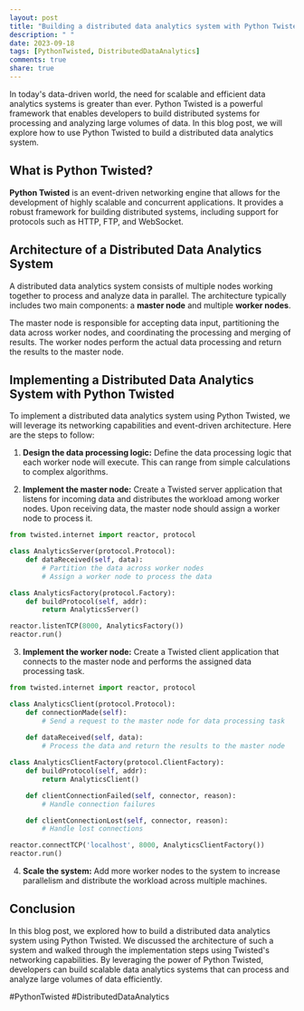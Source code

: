 ```yaml
---
layout: post
title: "Building a distributed data analytics system with Python Twisted"
description: " "
date: 2023-09-18
tags: [PythonTwisted, DistributedDataAnalytics]
comments: true
share: true
---
```


In today's data-driven world, the need for scalable and efficient data analytics systems is greater than ever. Python Twisted is a powerful framework that enables developers to build distributed systems for processing and analyzing large volumes of data. In this blog post, we will explore how to use Python Twisted to build a distributed data analytics system.

## What is Python Twisted?

**Python Twisted** is an event-driven networking engine that allows for the development of highly scalable and concurrent applications. It provides a robust framework for building distributed systems, including support for protocols such as HTTP, FTP, and WebSocket.

## Architecture of a Distributed Data Analytics System

A distributed data analytics system consists of multiple nodes working together to process and analyze data in parallel. The architecture typically includes two main components: a **master node** and multiple **worker nodes**.

The master node is responsible for accepting data input, partitioning the data across worker nodes, and coordinating the processing and merging of results. The worker nodes perform the actual data processing and return the results to the master node.

## Implementing a Distributed Data Analytics System with Python Twisted

To implement a distributed data analytics system using Python Twisted, we will leverage its networking capabilities and event-driven architecture. Here are the steps to follow:

1. **Design the data processing logic:** Define the data processing logic that each worker node will execute. This can range from simple calculations to complex algorithms.

2. **Implement the master node:** Create a Twisted server application that listens for incoming data and distributes the workload among worker nodes. Upon receiving data, the master node should assign a worker node to process it.

```python
from twisted.internet import reactor, protocol

class AnalyticsServer(protocol.Protocol):
    def dataReceived(self, data):
        # Partition the data across worker nodes
        # Assign a worker node to process the data

class AnalyticsFactory(protocol.Factory):
    def buildProtocol(self, addr):
        return AnalyticsServer()

reactor.listenTCP(8000, AnalyticsFactory())
reactor.run()
```

3. **Implement the worker node:** Create a Twisted client application that connects to the master node and performs the assigned data processing task.

```python
from twisted.internet import reactor, protocol

class AnalyticsClient(protocol.Protocol):
    def connectionMade(self):
        # Send a request to the master node for data processing task
        
    def dataReceived(self, data):
        # Process the data and return the results to the master node

class AnalyticsClientFactory(protocol.ClientFactory):
    def buildProtocol(self, addr):
        return AnalyticsClient()

    def clientConnectionFailed(self, connector, reason):
        # Handle connection failures

    def clientConnectionLost(self, connector, reason):
        # Handle lost connections

reactor.connectTCP('localhost', 8000, AnalyticsClientFactory())
reactor.run()
```

4. **Scale the system:** Add more worker nodes to the system to increase parallelism and distribute the workload across multiple machines.

## Conclusion

In this blog post, we explored how to build a distributed data analytics system using Python Twisted. We discussed the architecture of such a system and walked through the implementation steps using Twisted's networking capabilities. By leveraging the power of Python Twisted, developers can build scalable data analytics systems that can process and analyze large volumes of data efficiently.

#PythonTwisted #DistributedDataAnalytics